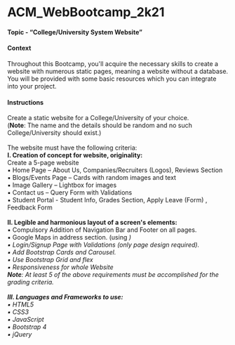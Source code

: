 # ACM_WebBootcamp_2k21

<h4>Topic - “College/University System Website” </h4>
<h4>Context</h4>
Throughout this Bootcamp, you'll acquire the necessary skills to create a website with numerous static 
pages, meaning a website without a database. You will be provided with some basic resources which you 
can integrate into your project.
<h4>Instructions</h4>
Create a static website for a College/University of your choice. <br>
(<b>Note</b>: The name and the details should be 
random and no such College/University should exist.)<br><br>
The website must have the following criteria:<br>
<b>I. Creation of concept for website, originality: </b><br>
Create a 5-page website <br>
▪ Home Page – About Us, Companies/Recruiters (Logos), Reviews Section<br>
▪ Blogs/Events Page – Cards with random images and text<br>
▪ Image Gallery – Lightbox for images<br>
▪ Contact us – Query Form with Validations<br>
▪ Student Portal - Student Info, Grades Section, Apply Leave (Form) , Feedback Form<br><br>
<b>II. Legible and harmonious layout of a screen's elements:</b><br>
▪ Compulsory Addition of Navigation Bar and Footer on all pages.<br>
▪ Google Maps in address section. (using <I frame>)<br>
▪ Login/Signup Page with Validations (only page design required).<br>
▪ Add Bootstrap Cards and Carousel.<br>
▪ Use Bootstrap Grid and flex<br>
▪ Responsiveness for whole Website<br>
<b>Note</b>: At least 5 of the above requirements must be accomplished for the grading criteria.<br><br>
<b>III. Languages and Frameworks to use:</b><br>
▪ HTML5<br>
▪ CSS3<br>
▪ JavaScript<br>
▪ Bootstrap 4<br>
▪ jQuery

